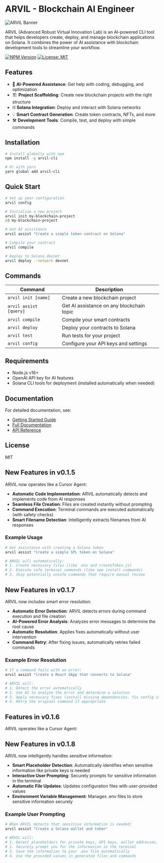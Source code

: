 # ARVIL - Blockchain AI Engineer

![ARVIL Banner](https://github.com/yourusername/arvil/raw/main/docs/assets/arvil-banner.png)

ARVIL (Advanced Robust Virtual Innovation Lab) is an AI-powered CLI tool that helps developers create, deploy, and manage blockchain applications on Solana. It combines the power of AI assistance with blockchain development tools to streamline your workflow.

[![NPM Version](https://img.shields.io/npm/v/arvil-cli.svg?style=flat)](https://www.npmjs.org/package/arvil-cli)
[![License: MIT](https://img.shields.io/badge/License-MIT-yellow.svg)](https://opensource.org/licenses/MIT)

## Features

- 🤖 **AI-Powered Assistance**: Get help with coding, debugging, and optimization
- 🏗️ **Project Scaffolding**: Create new blockchain projects with the right structure
- ⛓️ **Solana Integration**: Deploy and interact with Solana networks
- 💡 **Smart Contract Generation**: Create token contracts, NFTs, and more
- 🛠️ **Development Tools**: Compile, test, and deploy with simple commands

## Installation

```bash
# Install globally with npm
npm install -g arvil-cli

# Or with yarn
yarn global add arvil-cli
```

## Quick Start

```bash
# Set up your configuration
arvil config

# Initialize a new project
arvil init my-blockchain-project
cd my-blockchain-project

# Get AI assistance
arvil assist "Create a simple token contract on Solana"

# Compile your contract
arvil compile

# Deploy to Solana devnet
arvil deploy --network devnet
```

## Commands

| Command | Description |
|---------|-------------|
| `arvil init [name]` | Create a new blockchain project |
| `arvil assist [query]` | Get AI assistance on any blockchain topic |
| `arvil compile` | Compile your smart contracts |
| `arvil deploy` | Deploy your contracts to Solana |
| `arvil test` | Run tests for your project |
| `arvil config` | Configure your API keys and settings |

## Requirements

- Node.js v16+
- OpenAI API key for AI features
- Solana CLI tools for deployment (installed automatically when needed)

## Documentation

For detailed documentation, see:
- [Getting Started Guide](https://github.com/yourusername/arvil/blob/main/GETTING-STARTED.md)
- [Full Documentation](https://github.com/yourusername/arvil#documentation)
- [API Reference](https://github.com/yourusername/arvil/wiki/API-Reference)

## License

MIT 

## New Features in v0.1.5

ARVIL now operates like a Cursor Agent:

- **Automatic Code Implementation**: ARVIL automatically detects and implements code from AI responses
- **Seamless File Creation**: Files are created instantly without prompting
- **Command Execution**: Terminal commands are executed automatically (with safety checks)
- **Smart Filename Detection**: Intelligently extracts filenames from AI responses

### Example Usage

```bash
# Get assistance with creating a Solana token
arvil assist "Create a simple SPL token on Solana"

# ARVIL will automatically:
# 1. Create necessary files (like .env and createToken.js)
# 2. Execute safe terminal commands (like npm install commands)
# 3. Skip potentially unsafe commands that require manual review
```

## New Features in v0.1.7

ARVIL now includes smart error resolution:

- **Automatic Error Detection**: ARVIL detects errors during command execution and file creation
- **AI-Powered Error Analysis**: Analyzes error messages to determine the root cause
- **Automatic Resolution**: Applies fixes automatically without user intervention
- **Command Retry**: After fixing issues, automatically retries failed commands

### Example Error Resolution

```bash
# If a command fails with an error:
arvil assist "Create a React dApp that connects to Solana"

# ARVIL will:
# 1. Detect the error automatically
# 2. Use AI to analyze the error and determine a solution
# 3. Apply necessary fixes (install missing dependencies, fix config issues)
# 4. Retry the original command if appropriate
```

## Features in v0.1.6

ARVIL operates like a Cursor Agent: 

## New Features in v0.1.8

ARVIL now intelligently handles sensitive information:

- **Smart Placeholder Detection**: Automatically identifies when sensitive information like private keys is needed
- **Interactive User Prompting**: Securely prompts for sensitive information in the terminal
- **Automatic File Updates**: Updates configuration files with user-provided values
- **Environment Variable Management**: Manages .env files to store sensitive information securely

### Example User Prompting

```bash
# When ARVIL detects that sensitive information is needed:
arvil assist "Create a Solana wallet and token"

# ARVIL will:
# 1. Detect placeholders for private keys, API keys, wallet addresses, etc.
# 2. Securely prompt you for the information in the terminal
# 3. Save the information to your .env file automatically
# 4. Use the provided values in generated files and commands
``` 